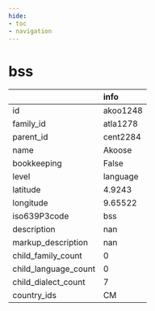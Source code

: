 ```yaml
---
hide:
- toc
- navigation
---
```

# bss
|                      | info     |
|:---------------------|:---------|
| id                   | akoo1248 |
| family_id            | atla1278 |
| parent_id            | cent2284 |
| name                 | Akoose   |
| bookkeeping          | False    |
| level                | language |
| latitude             | 4.9243   |
| longitude            | 9.65522  |
| iso639P3code         | bss      |
| description          | nan      |
| markup_description   | nan      |
| child_family_count   | 0        |
| child_language_count | 0        |
| child_dialect_count  | 7        |
| country_ids          | CM       |